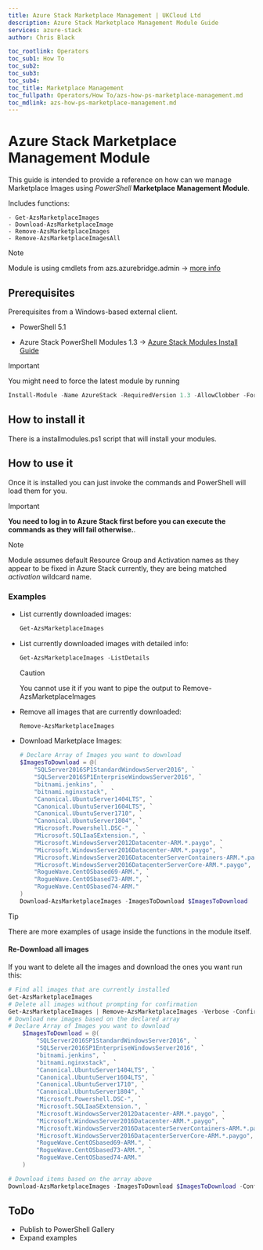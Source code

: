 ```yaml
---
title: Azure Stack Marketplace Management | UKCloud Ltd
description: Azure Stack Marketplace Management Module Guide
services: azure-stack
author: Chris Black

toc_rootlink: Operators
toc_sub1: How To
toc_sub2:
toc_sub3:
toc_sub4:
toc_title: Marketplace Management
toc_fullpath: Operators/How To/azs-how-ps-marketplace-management.md
toc_mdlink: azs-how-ps-marketplace-management.md
---
```

# Azure Stack Marketplace Management Module

This guide is intended to provide a reference on how can we manage Marketplace Images using *PowerShell* **Marketplace Management Module**.

Includes functions:

    - Get-AzsMarketplaceImages
    - Download-AzsMarketplaceImage
    - Remove-AzsMarketplaceImages
    - Remove-AzsMarketplaceImagesAll

> [!NOTE]
> Module is using cmdlets from azs.azurebridge.admin -> [more info](https://docs.microsoft.com/en-us/powershell/module/azs.azurebridge.admin/?view=azurestackps-1.3.0)

## Prerequisites

Prerequisites from a Windows-based external client.

* PowerShell 5.1

* Azure Stack PowerShell Modules 1.3 -> [Azure Stack Modules Install Guide](https://github.com/UKCloud/AzureStack/blob/master/operators/powershell/azs-how-ps-configure-powershell-operator.md)

> [!IMPORTANT]
> You might need to force the latest module by running
> ```powershell
> Install-Module -Name AzureStack -RequiredVersion 1.3 -AllowClobber -Force -Verbose
> ```

## How to install it

There is a installmodules.ps1 script that will install your modules.

## How to use it

Once it is installed you can just invoke the commands and PowerShell will load them for you.

> [!IMPORTANT]
> **You need to log in to Azure Stack first before you can execute the commands as they will fail otherwise.**.

> [!NOTE]
> Module assumes default Resource Group and Activation names as they appear to be fixed in Azure Stack currently, they are being matched *activation* wildcard name.

### Examples

* List currently downloaded images:

    ```powershell
    Get-AzsMarketplaceImages
    ```

* List currently downloaded images with detailed info:

    ```powershell
    Get-AzsMarketplaceImages -ListDetails
    ```

    > [!CAUTION]
    > You cannot use it if you want to pipe the output to Remove-AzsMarketplaceImages

* Remove all images that are currently downloaded:

    ```powershell
    Remove-AzsMarketplaceImages
    ```

* Download Marketplace Images:

    ```powershell
    # Declare Array of Images you want to download
    $ImagesToDownload = @(
        "SQLServer2016SP1StandardWindowsServer2016", `
        "SQLServer2016SP1EnterpriseWindowsServer2016", `
        "bitnami.jenkins", `
        "bitnami.nginxstack", `
        "Canonical.UbuntuServer1404LTS", `
        "Canonical.UbuntuServer1604LTS", `
        "Canonical.UbuntuServer1710", `
        "Canonical.UbuntuServer1804", `
        "Microsoft.Powershell.DSC-", `
        "Microsoft.SQLIaaSExtension.", `
        "Microsoft.WindowsServer2012Datacenter-ARM.*.paygo", `
        "Microsoft.WindowsServer2016Datacenter-ARM.*.paygo", `
        "Microsoft.WindowsServer2016DatacenterServerContainers-ARM.*.paygo", `
        "Microsoft.WindowsServer2016DatacenterServerCore-ARM.*.paygo", `
        "RogueWave.CentOSbased69-ARM.", `
        "RogueWave.CentOSbased73-ARM.", `
        "RogueWave.CentOSbased74-ARM." 
    )
    Download-AzsMarketplaceImages -ImagesToDownload $ImagesToDownload
    ```

> [!TIP]
> There are more examples of usage inside the functions in the module itself.

#### Re-Download all images

If you want to delete all the images and download the ones you want run this:

```powershell
# Find all images that are currently installed
Get-AzsMarketplaceImages
# Delete all images without prompting for confirmation
Get-AzsMarketplaceImages | Remove-AzsMarketplaceImages -Verbose -Confirm:$false -Force
# Download new images based on the declared array
# Declare Array of Images you want to download
    $ImagesToDownload = @(
        "SQLServer2016SP1StandardWindowsServer2016", `
        "SQLServer2016SP1EnterpriseWindowsServer2016", `
        "bitnami.jenkins", `
        "bitnami.nginxstack", `
        "Canonical.UbuntuServer1404LTS", `
        "Canonical.UbuntuServer1604LTS", `
        "Canonical.UbuntuServer1710", `
        "Canonical.UbuntuServer1804", `
        "Microsoft.Powershell.DSC-", `
        "Microsoft.SQLIaaSExtension.", `
        "Microsoft.WindowsServer2012Datacenter-ARM.*.paygo", `
        "Microsoft.WindowsServer2016Datacenter-ARM.*.paygo", `
        "Microsoft.WindowsServer2016DatacenterServerContainers-ARM.*.paygo", `
        "Microsoft.WindowsServer2016DatacenterServerCore-ARM.*.paygo", `
        "RogueWave.CentOSbased69-ARM.", `
        "RogueWave.CentOSbased73-ARM.", `
        "RogueWave.CentOSbased74-ARM." 
    )

# Download items based on the array above
Download-AzsMarketplaceImages -ImagesToDownload $ImagesToDownload -Confirm:$false -Force -Verbose
```

## ToDo

* Publish to PowerShell Gallery
* Expand examples